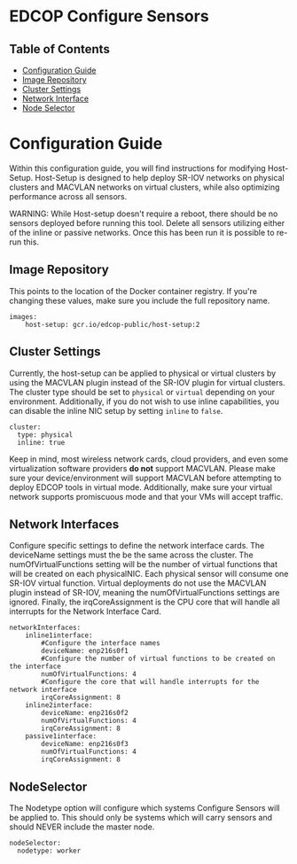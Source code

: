 # EDCOP Configure Sensors

Table of Contents
-----------------
 
* [Configuration Guide](#configuration-guide)
* [Image Repository](#image-repository)
* [Cluster Settings](#cluster-settings)
* [Network Interface](#network-interfaces)
* [Node Selector](#nodeselector)

# Configuration Guide

Within this configuration guide, you will find instructions for modifying Host-Setup.  Host-Setup is designed to help deploy SR-IOV networks on physical clusters and MACVLAN networks on virtual clusters, while also optimizing performance across all sensors.

WARNING: While Host-setup doesn't require a reboot, there should be no sensors deployed before running this tool.  Delete all sensors utilizing either of the inline or passive networks.  Once this has been run it is possible to re-run this.
 
## Image Repository

This points to the location of the Docker container registry.  If you're changing these values, make sure you include the full repository name.
 
```
images:
    host-setup: gcr.io/edcop-public/host-setup:2
```

## Cluster Settings

Currently, the host-setup can be applied to physical or virtual clusters by using the MACVLAN plugin instead of the SR-IOV plugin for virtual clusters. The cluster type should be set to ```physical``` or ```virtual``` depending on your environment. Additionally, if you do not wish to use inline capabilities, you can disable the inline NIC setup by setting ```inline``` to ```false```. 

```
cluster:
  type: physical
  inline: true
```

Keep in mind, most wireless network cards, cloud providers, and even some virtualization software providers **do not** support MACVLAN. Please make sure your device/environment will support MACVLAN before attempting to deploy EDCOP tools in virtual mode. Additionally, make sure your virtual network supports promiscuous mode and that your VMs will accept traffic.

## Network Interfaces

Configure specific settings to define the network interface cards.  The deviceName settings must the be the same across the cluster.  The numOfVirtualFunctions setting will be the number of virtual functions that will be created on each physicalNIC.  Each physical sensor will consume one SR-IOV virtual function. Virtual deployments do not use the MACVLAN plugin instead of SR-IOV, meaning the numOfVirtualFunctions settings are ignored.  Finally, the irqCoreAssignment is the CPU core that will handle all interrupts for the Network Interface Card.

```
networkInterfaces: 
    inline1interface:
        #Configure the interface names
        deviceName: enp216s0f1
        #Configure the number of virtual functions to be created on the interface
        numOfVirtualFunctions: 4
        #Configure the core that will handle interrupts for the network interface
        irqCoreAssignment: 8
    inline2interface:
        deviceName: enp216s0f2
        numOfVirtualFunctions: 4
        irqCoreAssignment: 8
    passive1interface:
        deviceName: enp216s0f3
        numOfVirtualFunctions: 4
        irqCoreAssignment: 8    
```  

## NodeSelector
The Nodetype option will configure which systems Configure Sensors will be applied to.  This should only be systems which will carry sensors and should NEVER include the master node.
  
```
nodeSelector:
  nodetype: worker
```